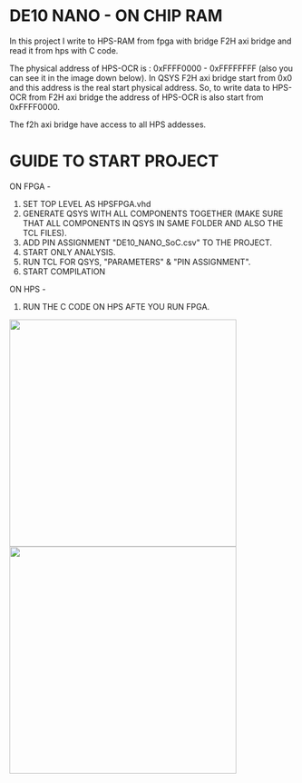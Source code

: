 # DE10 NANO - ON CHIP RAM 
In this project I write to HPS-RAM from fpga with bridge F2H axi bridge and read it from hps with C code.

The physical address of HPS-OCR is : 0xFFFF0000 - 0xFFFFFFFF (also you can see it in the image down below).
In QSYS F2H axi bridge start from 0x0 and this address is the real start physical address. So, to write data to HPS-OCR from F2H axi bridge the address of HPS-OCR is also start from 0xFFFF0000.

The f2h axi bridge have access to all HPS addesses.  

# GUIDE TO START PROJECT 
ON FPGA - 
1. SET TOP LEVEL AS HPSFPGA.vhd
2. GENERATE QSYS WITH ALL COMPONENTS TOGETHER (MAKE SURE THAT ALL COMPONENTS IN QSYS IN SAME FOLDER AND ALSO THE TCL FILES).
3. ADD PIN ASSIGNMENT "DE10_NANO_SoC.csv" TO THE PROJECT.
4. START ONLY ANALYSIS.
5. RUN TCL FOR QSYS, "PARAMETERS" & "PIN ASSIGNMENT".
6. START COMPILATION

ON HPS -

1. RUN THE C CODE ON HPS AFTE YOU RUN FPGA.


<img src="https://user-images.githubusercontent.com/34484321/158373176-0a760233-e156-4a1d-9d09-bef990c5f2b2.png" width="400" height="400" />
<img src="https://user-images.githubusercontent.com/34484321/158373560-95fe11d2-e1f6-43ae-a253-4991b91e2816.jpg" width="400" height="400" />
